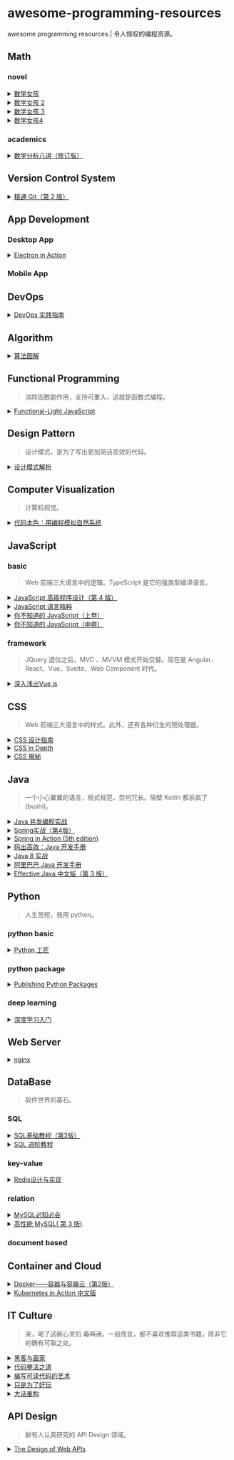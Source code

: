 # awesome-programming-resources
awesome programming resources.| 令人惊叹的编程资源。
## Math
### novel
<details>
    <summary>
        <a href="https://book.douban.com/subject/26677354/">数学女孩</a>
    </summary>
    梦开始的地方。其实是披着小说外衣的数学证明题集，但有着一种独特的浪漫。可能这就是轻小说的魅力吧。 <code>year:2016</code> <code>page:327</code> <code>level:L</code>
</details>              
<details>
    <summary>
        <a href="https://book.douban.com/subject/26681597/">数学女孩 2</a>
    </summary>
    第二季。守关 BOSS 是费马大定理。 <code>year:2015</code> <code>page:368</code> <code>level:H</code>
</details>              
<details>
    <summary>
        <a href="https://book.douban.com/subject/27193490/">数学女孩 3</a>
    </summary>
    第三季。守关 BOSS 是哥德尔不完备定理。 <code>year:2017</code> <code>page:406</code> <code>level:H</code>
</details>              
<details>
    <summary>
        <a href="https://book.douban.com/subject/33444625/">数学女孩4</a>
    </summary>
    第四季。主要讲随机算法。 <code>year:2019</code> <code>page:504</code> <code>level:L</code>
</details>              
### academics
<details>
    <summary>
        <a href="https://book.douban.com/subject/26593890/">数学分析八讲（修订版）</a>
    </summary>
    一份简洁的数学分析介绍。 <code>year:2015</code> <code>page:175</code> <code>level:M</code>
</details>              
## Version Control System
<details>
    <summary>
        <a href="https://book.douban.com/subject/27133267/">精通 Git（第 2 版）</a>
    </summary>
    Git 版本控制的入门书，由浅入深，可以酌情阅读。 <code>year:2017</code> <code>page:420</code> <code>level:L</code>
</details>              
## App Development
### Desktop App
<details>
    <summary>
        <a href="https://book.douban.com/subject/30346427/">Electron in Action</a>
    </summary>
    关于 Electron 实战的一本务实落地的书籍。配套代码基本可运行。 <code>year:2018</code> <code>page:376</code> <code>level:L</code>
</details>              
### Mobile App
## DevOps
<details>
    <summary>
        <a href="https://book.douban.com/subject/30186150/">DevOps 实践指南</a>
    </summary>
    运维相关经验之谈。 <code>year:2018</code> <code>page:328</code> <code>level:L</code>
</details>              
## Algorithm
<details>
    <summary>
        <a href="https://book.douban.com/subject/26979890/">算法图解</a>
    </summary>
    算法入门书籍，有大量图解，拆解算法过程。 <code>year:2017</code> <code>page:196</code> <code>level:L</code>
</details>              
## Functional Programming
> 消除函数副作用，支持可重入，这就是函数式编程。
<details>
    <summary>
        <a href="https://book.douban.com/subject/35002560/">Functional-Light JavaScript</a>
    </summary>
    JavaScript 中平衡、实用的 FP。 <code>year:2017</code> <code>page:388</code> <code>level:M</code>
</details>              
## Design Pattern
> 设计模式，是为了写出更加简洁高效的代码。
<details>
    <summary>
        <a href="https://book.douban.com/subject/1850191/">设计模式解析</a>
    </summary>
    优秀的设计模式入门书籍。 <code>year:2006</code> <code>page:296</code> <code>level:L</code>
</details>              
## Computer Visualization
> 计算机视觉。
<details>
    <summary>
        <a href="https://book.douban.com/subject/26264736/">代码本色：用编程模拟自然系统</a>
    </summary>
    一份浪漫的代码艺术，使用 p5.js 模拟自然系统。 <code>year:2014</code> <code>page:401</code> <code>level:L</code>
</details>              
## JavaScript
### basic
> Web 前端三大语言中的逻辑。TypeScript 是它的强类型编译语言。
<details>
    <summary>
        <a href="https://book.douban.com/subject/35175321/">JavaScript 高级程序设计（第 4 版）</a>
    </summary>
    JavaScript 基础入门书籍，涵盖面很广，可以作为提纲。 <code>year:2020</code> <code>page:888</code> <code>level:L</code>
</details>              
<details>
    <summary>
        <a href="https://book.douban.com/subject/11874748/">JavaScript 语言精粹</a>
    </summary>
    时代的眼泪。它是 ES6 语法之前的 JS 精髓书籍，即使过时但其中一些思路依旧闪烁光芒。 <code>year:2012</code> <code>page:155</code> <code>level:L</code>
</details>              
<details>
    <summary>
        <a href="https://book.douban.com/subject/26351021/">你不知道的 JavaScript（上卷）</a>
    </summary>
    js 作用域和闭包，this 和对象原型。 <code>year:2015</code> <code>page:195</code> <code>level:H</code>
</details>              
<details>
    <summary>
        <a href="https://book.douban.com/subject/26854244/">你不知道的 JavaScript（中卷）</a>
    </summary>
    类型和语法，异步和性能。 <code>year:2016</code> <code>page:358</code> <code>level:H</code>
</details>              
### framework
> JQuery 退位之后，MVC 、MVVM 模式开始交替。现在是 Angular、React、Vue、Svelte、Web Component 时代。
<details>
    <summary>
        <a href="https://book.douban.com/subject/32581281/">深入浅出Vue.js</a>
    </summary>
    关于 Vue 2.x 源码设计原理的说明。语言稍微欠缺流畅，部分章节讲解不够透彻。总体而言可以阅读。 <code>year:ear2019</code> <code>page:282</code> <code>level:M</code>
</details>              
## CSS
> Web 前端三大语言中的样式。此外，还有各种衍生的预处理器。
<details>
    <summary>
        <a href="https://book.douban.com/subject/23123255/">CSS 设计指南</a>
    </summary>
    很好的 CSS 入门书籍。语言简洁扼要，思路清晰，涵盖响应式设计。 <code>year:2013</code> <code>page:288</code> <code>level:L</code>
</details>              
<details>
    <summary>
        <a href="https://book.douban.com/subject/26887948/">CSS in Depth</a>
    </summary>
    CSS 进阶书籍。娓娓道来的 CSS 发展历史，与各个时代下的局限性。 <code>year:2017</code> <code>page:500</code> <code>level:L</code>
</details>              
<details>
    <summary>
        <a href="https://book.douban.com/subject/26745943/">CSS 揭秘</a>
    </summary>
    CSS 特效作品集。内容实用，融数学、艺术、审美于一身。  <code>year:2016</code> <code>page:260</code> <code>level:L</code>
</details>              
## Java
> 一个小心翼翼的语言，格式规范，奈何冗长。隔壁 Kotlin 都杀疯了 (bushi)。
<details>
    <summary>
        <a href="https://book.douban.com/subject/10484692/">Java 并发编程实战</a>
    </summary>
    Java 并发编程入门神书，篇幅简洁，代码规范。 <code>year:2020</code> <code>page:293</code> <code>level:M</code>
</details>              
<details>
    <summary>
        <a href="https://book.douban.com/subject/26767354/">Spring实战（第4版）</a>
    </summary>
    Spring 4.x 版本，内容涵盖面很广。 <code>year:2016</code> <code>page:577</code> <code>level:L</code>
</details>              
<details>
    <summary>
        <a href="https://book.douban.com/subject/30346440/">Spring in Action (5th edition)</a>
    </summary>
    较好的 Spring 5.0+ 入门书籍。 <code>year:2018</code> <code>page:520</code> <code>level:L</code>
</details>              
<details>
    <summary>
        <a href="https://book.douban.com/subject/30333948/">码出高效：Java 开发手册</a>
    </summary>
    提纲挈领的 Java 开发好书。 <code>year:2018</code> <code>page:304</code> <code>level:L</code>
</details>              
<details>
    <summary>
        <a href="https://book.douban.com/subject/26772632/">Java 8 实战</a>
    </summary>
    对 Java8 新特性的细致讲解。 <code>year:2016</code> <code>page:349</code> <code>level:L</code>
</details>              
<details>
    <summary>
        <a href="https://book.douban.com/subject/27605355/">阿里巴巴 Java 开发手册</a>
    </summary>
    超级简洁的 Java 开发实践规约，偏实践，可以参考。 <code>year:2018</code> <code>page:112</code> <code>level:L</code>
</details>              
<details>
    <summary>
        <a href="https://book.douban.com/subject/30412517/">Effective Java 中文版（第 3 版）</a>
    </summary>
    Java 编程的 90 个经验总结，内容较深。 <code>year:2018</code> <code>page:311</code> <code>level:H</code>
</details>              
## Python
> 人生苦短，我用 python。
### python basic
<details>
    <summary>
        <a href="https://book.douban.com/subject/35723705/">Python 工匠</a>
    </summary>
    优秀的 python 入门书籍之一。 <code>year:2022</code> <code>page:382</code> <code>level:L</code>
</details>              
### python package
<details>
    <summary>
        <a href="https://book.douban.com/subject/35662780/">Publishing Python Packages</a>
    </summary>
    开发 python package 的入门参考指南。 <code>year:2022</code> <code>page:275</code> <code>level:L</code>
</details>              
### deep learning
<details>
    <summary>
        <a href="https://book.douban.com/subject/30270959/">深度学习入门</a>
    </summary>
    手把手教你如何从 0 开始搭建一个神经网络。 <code>year:2018</code> <code>page:285</code> <code>level:L</code>
</details>              
## Web Server
<details>
    <summary>
        <a href="https://book.douban.com/subject/26350103/">nginx</a>
    </summary>
    简洁的 nginx 入门配置菜谱书。 <code>year:2016</code> <code>page:250</code> <code>level:L</code>
</details>              
## DataBase
> 软件世界的基石。
### SQL
<details>
    <summary>
        <a href="https://book.douban.com/subject/27055712/">SQL基础教程（第2版）</a>
    </summary>
    SQL 入门书籍。语言严谨，内容充实。 <code>year:2017</code> <code>page:336</code> <code>level:L</code>
</details>              
<details>
    <summary>
        <a href="https://book.douban.com/subject/27194738/">SQL 进阶教程</a>
    </summary>
    SQL 进阶书籍。在这个世界上，无论看起来多么普通的事物，背后总是隐藏着深刻的原理。 <code>year:2017</code> <code>page:316</code> <code>level:M</code>
</details>              
### key-value
<details>
    <summary>
        <a href="https://book.douban.com/subject/25900156/">Redis设计与实现</a>
    </summary>
    Redis 3.x 版本功能说明，含有源码设计原理讲解。 <code>year:2014</code> <code>page:388</code> <code>level:H</code>
</details>              
### relation
<details>
    <summary>
        <a href="https://book.douban.com/subject/3354490/">MySQL必知必会</a>
    </summary>
    短小精悍的入门导读。 <code>year:2009</code> <code>page:241</code> <code>level:L</code>
</details>              
<details>
    <summary>
        <a href="https://book.douban.com/subject/23008813/">高性能 MySQL( 第 3 版)</a>
    </summary>
    讲解 MySQL 性能优化：字段、查询、索引、配置等。 <code>year:2013</code> <code>page:764</code> <code>level:M</code>
</details>              
### document based
## Container and Cloud
<details>
    <summary>
        <a href="https://book.douban.com/subject/26894736/">Docker——容器与容器云（第2版）</a>
    </summary>
    容器原理解读，深挖源代码和底层设计，内容很有深度。 <code>year:2016</code> <code>page:472</code> <code>level:H</code>
</details>              
<details>
    <summary>
        <a href="https://book.douban.com/subject/30418855/">Kubernetes in Action 中文版</a>
    </summary>
    k8s 入门神书，非常推荐。行文流畅简洁，讲解深入浅出，清晰的架构流程图，知识点覆盖面广，实践性极强。 <code>year:2019</code> <code>page:592</code> <code>level:L</code>
</details>              
## IT Culture
> 来，喝了这碗心灵的 ~~毒鸡汤~~。一般而言，都不喜欢推荐这类书籍，除非它的确有可取之处。
<details>
    <summary>
        <a href="https://book.douban.com/subject/6021440/">黑客与画家</a>
    </summary>
    编程是一门艺术创作，自我驱动，以兴趣为导向的创作往往具有惊人的效果。 <code>year:2011</code> <code>page:264</code> <code>level:L</code>
</details>              
<details>
    <summary>
        <a href="https://book.douban.com/subject/26919457/">代码整洁之道</a>
    </summary>
    本书副标题：程序员的职业素养。 <code>year:2016</code> <code>page:170</code> <code>level:L</code>
</details>              
<details>
    <summary>
        <a href="https://book.douban.com/subject/10797189/">编写可读代码的艺术</a>
    </summary>
    论述代码可读性的时候会加上小例子，行文简洁流畅。  <code>year:2012</code> <code>page:240</code> <code>level:L</code>
</details>              
<details>
    <summary>
        <a href="https://book.douban.com/subject/25930025/">只是为了好玩</a>
    </summary>
    生活是为了追求快乐。 <code>year:2014</code> <code>page:255</code> <code>level:L</code>
</details>              
<details>
    <summary>
        <a href="https://book.douban.com/subject/25853677/">大话重构</a>
    </summary>
    语言接地气，Java 语言描述来讲解重构。 <code>year:2014</code> <code>page:268</code> <code>level:L</code>
</details>              
## API Design
> 鲜有人认真研究的 API Design 领域。
<details>
    <summary>
        <a href="https://book.douban.com/subject/34847654/">The Design of Web APIs</a>
    </summary>
    关于 Web API 设计细致的演化讲解。 <code>year:2019</code> <code>page:392</code> <code>level:L</code>
</details>              
